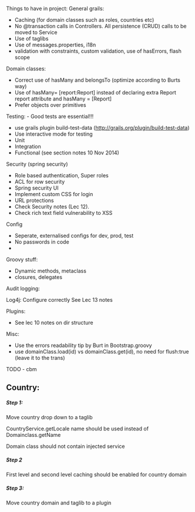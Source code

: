 Things to have in project:
General grails:
 - Caching (for domain classes such as roles, countries etc)
 - No @transaction calls in Controllers. All persistence (CRUD) calls to be moved to Service
 - Use of taglibs 
 - Use of messages.properties, i18n
 - validation with constraints, custom validation, use of hasErrors, flash scope

Domain classes:
 - Correct use of hasMany and belongsTo (optimize according to Burts way)
 - Use of hasMany= [report:Report] instead of declaring extra Report report attribute and hasMany = [Report]
 - Prefer objects over primitives

Testing: - Good tests are essential!!!
 - use grails plugin build-test-data (http://grails.org/plugin/build-test-data)
 - Use interactive mode for testing
 - Unit
 - Integration
 - Functional
(see section notes 10 Nov 2014)

Security (spring security)
 - Role based authentication, Super roles
 - ACL for row security
 - Spring security UI
 - Implement custom CSS for login
 - URL protections
 - Check Security notes (Lec 12). 
 - Check rich text field vulnerability to XSS

Config
 - Seperate, externalised configs for dev, prod, test
 - No passwords in code
 -

Groovy stuff:
 - Dynamic methods, metaclass 
 - closures, delegates

Audit logging:

Log4j: Configure correctly See Lec 13 notes

Plugins:
 - See lec 10 notes on dir structure

Misc:
 - Use the errors readability tip by Burt in Bootstrap.groovy
 - use domainClass.load(id) vs domainClass.get(id), no need for flush:true (leave it to the trans)



TODO - cbm

Country:
-----------------------
##### Step 1:
Move country drop down to a taglib

CountryService.getLocale name should be used instead of Domainclass.getName

Domain class should not contain injected service

##### Step 2
First level and second level caching should be enabled for country domain

##### Step 3: 

Move country domain and taglib to a plugin
